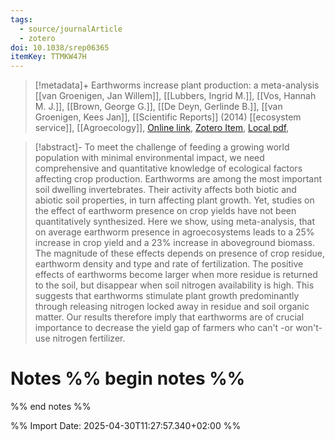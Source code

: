```yaml
---
tags:
  - source/journalArticle
  - zotero
doi: 10.1038/srep06365
itemKey: TTMKW47H
---
```

>[!metadata]+
> Earthworms increase plant production: a meta-analysis
> [[van Groenigen, Jan Willem]], [[Lubbers, Ingrid M.]], [[Vos, Hannah M. J.]], [[Brown, George G.]], [[De Deyn, Gerlinde B.]], [[van Groenigen, Kees Jan]], 
> [[Scientific Reports]] (2014)
> [[ecosystem service]], [[Agroecology]], 
> [Online link](https://www.nature.com/articles/srep06365), [Zotero Item](zotero://select/library/items/TTMKW47H), [Local pdf](file://C:/Users/aburg/Documents/references/zotero/storage/CF7ENXAR/vanGroenigen2014_Earthwormsincrease.pdf), 

>[!abstract]-
>To meet the challenge of feeding a growing world population with minimal environmental impact, we need comprehensive and quantitative knowledge of ecological factors affecting crop production. Earthworms are among the most important soil dwelling invertebrates. Their activity affects both biotic and abiotic soil properties, in turn affecting plant growth. Yet, studies on the effect of earthworm presence on crop yields have not been quantitatively synthesized. Here we show, using meta-analysis, that on average earthworm presence in agroecosystems leads to a 25% increase in crop yield and a 23% increase in aboveground biomass. The magnitude of these effects depends on presence of crop residue, earthworm density and type and rate of fertilization. The positive effects of earthworms become larger when more residue is returned to the soil, but disappear when soil nitrogen availability is high. This suggests that earthworms stimulate plant growth predominantly through releasing nitrogen locked away in residue and soil organic matter. Our results therefore imply that earthworms are of crucial importance to decrease the yield gap of farmers who can't -or won't- use nitrogen fertilizer.

# Notes %% begin notes %%

%% end notes %%




%% Import Date: 2025-04-30T11:27:57.340+02:00 %%
